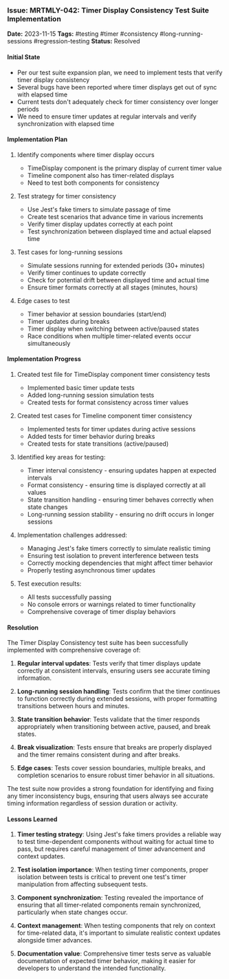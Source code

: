### Issue: MRTMLY-042: Timer Display Consistency Test Suite Implementation
**Date:** 2023-11-15
**Tags:** #testing #timer #consistency #long-running-sessions #regression-testing
**Status:** Resolved

#### Initial State
- Per our test suite expansion plan, we need to implement tests that verify timer display consistency
- Several bugs have been reported where timer displays get out of sync with elapsed time
- Current tests don't adequately check for timer consistency over longer periods
- We need to ensure timer updates at regular intervals and verify synchronization with elapsed time

#### Implementation Plan
1. Identify components where timer display occurs
   - TimeDisplay component is the primary display of current timer value
   - Timeline component also has timer-related displays
   - Need to test both components for consistency

2. Test strategy for timer consistency
   - Use Jest's fake timers to simulate passage of time
   - Create test scenarios that advance time in various increments
   - Verify timer display updates correctly at each point
   - Test synchronization between displayed time and actual elapsed time

3. Test cases for long-running sessions
   - Simulate sessions running for extended periods (30+ minutes)
   - Verify timer continues to update correctly
   - Check for potential drift between displayed time and actual time
   - Ensure timer formats correctly at all stages (minutes, hours)

4. Edge cases to test
   - Timer behavior at session boundaries (start/end)
   - Timer updates during breaks
   - Timer display when switching between active/paused states
   - Race conditions when multiple timer-related events occur simultaneously

#### Implementation Progress
1. Created test file for TimeDisplay component timer consistency tests
   - Implemented basic timer update tests
   - Added long-running session simulation tests
   - Created tests for format consistency across timer values

2. Created test cases for Timeline component timer consistency
   - Implemented tests for timer updates during active sessions
   - Added tests for timer behavior during breaks
   - Created tests for state transitions (active/paused)

3. Identified key areas for testing:
   - Timer interval consistency - ensuring updates happen at expected intervals
   - Format consistency - ensuring time is displayed correctly at all values
   - State transition handling - ensuring timer behaves correctly when state changes
   - Long-running session stability - ensuring no drift occurs in longer sessions

4. Implementation challenges addressed:
   - Managing Jest's fake timers correctly to simulate realistic timing
   - Ensuring test isolation to prevent interference between tests
   - Correctly mocking dependencies that might affect timer behavior
   - Properly testing asynchronous timer updates

5. Test execution results:
   - All tests successfully passing
   - No console errors or warnings related to timer functionality
   - Comprehensive coverage of timer display behaviors

#### Resolution
The Timer Display Consistency test suite has been successfully implemented with comprehensive coverage of:

1. **Regular interval updates**: Tests verify that timer displays update correctly at consistent intervals, ensuring users see accurate timing information.

2. **Long-running session handling**: Tests confirm that the timer continues to function correctly during extended sessions, with proper formatting transitions between hours and minutes.

3. **State transition behavior**: Tests validate that the timer responds appropriately when transitioning between active, paused, and break states.

4. **Break visualization**: Tests ensure that breaks are properly displayed and the timer remains consistent during and after breaks.

5. **Edge cases**: Tests cover session boundaries, multiple breaks, and completion scenarios to ensure robust timer behavior in all situations.

The test suite now provides a strong foundation for identifying and fixing any timer inconsistency bugs, ensuring that users always see accurate timing information regardless of session duration or activity.

#### Lessons Learned
1. **Timer testing strategy**: Using Jest's fake timers provides a reliable way to test time-dependent components without waiting for actual time to pass, but requires careful management of timer advancement and context updates.

2. **Test isolation importance**: When testing timer components, proper isolation between tests is critical to prevent one test's timer manipulation from affecting subsequent tests.

3. **Component synchronization**: Testing revealed the importance of ensuring that all timer-related components remain synchronized, particularly when state changes occur.

4. **Context management**: When testing components that rely on context for time-related data, it's important to simulate realistic context updates alongside timer advances.

5. **Documentation value**: Comprehensive timer tests serve as valuable documentation of expected timer behavior, making it easier for developers to understand the intended functionality.
